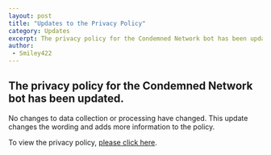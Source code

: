 ```yaml
---
layout: post
title: "Updates to the Privacy Policy"
category: Updates
excerpt: The privacy policy for the Condemned Network bot has been updated.
author:
 - Smiley422
---
```


## The privacy policy for the Condemned Network bot has been updated.
No changes to data collection or processing have changed. This update changes the wording and adds more information to the policy.

To view the privacy policy, [please click here](https://smiley.js.org/bot/condemned/privacy).
